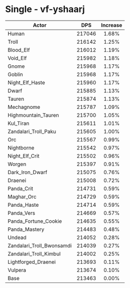 # Single - vf-yshaarj
| Actor | DPS | Increase |
|---|:---:|:---:|
|Human|217046|1.68%|
|Troll|216142|1.25%|
|Blood_Elf|216012|1.19%|
|Void_Elf|215982|1.18%|
|Gnome|215968|1.17%|
|Goblin|215968|1.17%|
|Night_Elf_Haste|215960|1.17%|
|Dwarf|215885|1.13%|
|Tauren|215874|1.13%|
|Mechagnome|215787|1.09%|
|Highmountain_Tauren|215700|1.05%|
|Kul_Tiran|215611|1.01%|
|Zandalari_Troll_Paku|215605|1.00%|
|Orc|215567|0.99%|
|Nightborne|215542|0.97%|
|Night_Elf_Crit|215502|0.96%|
|Worgen|215397|0.91%|
|Dark_Iron_Dwarf|215075|0.76%|
|Draenei|215008|0.72%|
|Panda_Crit|214731|0.59%|
|Maghar_Orc|214729|0.59%|
|Panda_Haste|214714|0.59%|
|Panda_Vers|214669|0.57%|
|Panda_Fortune_Cookie|214635|0.55%|
|Panda_Mastery|214483|0.48%|
|Undead|214052|0.28%|
|Zandalari_Troll_Bwonsamdi|214039|0.27%|
|Zandalari_Troll_Kimbul|214002|0.25%|
|Lightforged_Draenei|213693|0.11%|
|Vulpera|213674|0.10%|
|Base|213463|0.00%|
